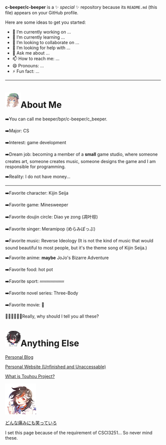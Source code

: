 **c-beeper/c-beeper** is a ✨ _special_ ✨ repository because its `README.md` (this file) appears on your GitHub profile.

Here are some ideas to get you started:

- 🔭 I’m currently working on ...
- 🌱 I’m currently learning ...
- 👯 I’m looking to collaborate on ...
- 🤔 I’m looking for help with ...
- 💬 Ask me about ...
- 📫 How to reach me: ...
- 😄 Pronouns: ...
- ⚡ Fun fact: ...

------------------------------------

# <img src="head_1.png" title="" alt="" width="50" height="50"/>About Me

➡️You can call me beeper/bpr/c-beeper/c_beeper.

➡️Major: CS

➡️Interest: game development

➡️Dream job: becoming a member of a **small** game studio, where someone creates art, someone creates music, someone designs the game and I am responsible for programming.

➡️Reality: I do not have money...

--------------------------------

➡️Favorite character: Kijin Seija

➡️Favorite game: Minesweeper

➡️Favorite doujin circle: Diao ye zong (凋叶棕)

➡️Favorite singer: Meramipop (めらみぽっぷ)

➡️Favorite music: Reverse Ideology (It is not the kind of music that would sound beautiful to most people, but it's the theme song of Kijin Seija.)

➡️Favorite anime: **maybe** JoJo's Bizarre Adventure

➡️Favorite food: hot pot

➡️Favorite sport: 💤💤💤💤💤💤

➡️Favorite novel series: Three-Body

➡️Favorite movie: 🤔

🤔🤔🤔🤔🤔🤔Really, why should I tell you all these?

# <img src="head_2.png" title="111" alt="" width="50" height="50"/>Anything Else

[Personal Blog](https://ksbeeper.wordpress.com/)

[Personal Website (Unfinished and Unaccessable)](http://beeper.wiki/)

[What is Touhou Project?](https://en.touhouwiki.net/wiki/Touhou_Project)

[![mywife](icon.png)](https://en.touhouwiki.net/wiki/Seija_Kijin)

[どんな痛みにも笑っていろ](https://en.touhouwiki.net/wiki/Lyrics:_Uprising_Ideology)

I set this page because of the requirement of CSCI3251... So never mind these.
